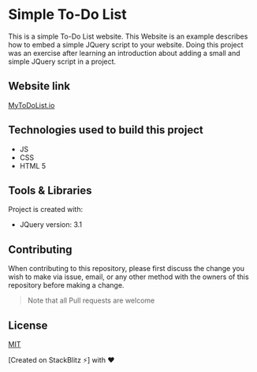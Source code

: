 # Simple To-Do List

This is a simple To-Do List website. This Website is an example describes how to embed a simple JQuery script to your website. Doing this project was an exercise after learning an introduction about adding a small and simple JQuery script in a project. 

## Website link

[MyToDoList.io](https://raniamhelmy.github.io/JQueryToDoList/)

## Technologies used to build this project

<ul>
  <li>JS</li>
  <li>CSS</li>
  <li>HTML 5</li>
 </ul>
 
 ## Tools & Libraries  

Project is created with:

* JQuery version: 3.1

## Contributing

When contributing to this repository, please first discuss the change you wish to make via issue, email, or any other method with the owners of this repository before making a change.

>Note that all Pull requests are welcome

## License

[MIT](https://choosealicense.com/licenses/mit/)


[Created on StackBlitz ⚡️] with :heart:
